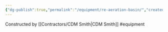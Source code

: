```yaml
---
{"dg-publish":true,"permalink":"/equipment/re-aeration-basin/","created":"2025-01-02T10:46:45.466-06:00"}
---
```


Constructed by [[Contractors/CDM Smith\|CDM Smith]]
#equipment 